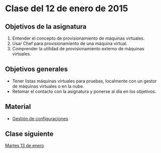 Clase del 12 de enero de 2015
========================================

Objetivos de la asignatura
---------------------------

1. Entender el concepto de provisionamiento de máquinas virtuales.
2. Usar Chef para provisionamiento de una máquina virtual.
3. Comprender la utilidad de provisionamiento externo de máquinas virtuales.

Objetivos generales
----

* Tener listas máquinas virtuales para pruebas, localmente con un gestor de máquinas virtuales o en la nube. 
* Retomar el contacto con la asignatura y ponerse al día en los objetivos. 

Material
--------

* [Gestión de configuraciones](http://jj.github.io/IV/documentos/temas/Gestion_de_configuraciones)


Clase siguiente
---

[Martes 13 de enero](27.md)
